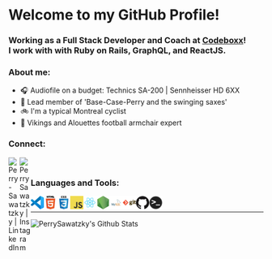 # Welcome to my GitHub Profile!
### Working as a Full Stack Developer and Coach at [Codeboxx][codeboxx]! <br /> I work with with Ruby on Rails, GraphQL, and ReactJS.
### About me:

- 🎧 Audiofile on a budget: Technics SA-200 | Sennheisser HD 6XX
- 🎷 Lead member of 'Base-Case-Perry and the swinging saxes'
- 🚲 I'm a typical Montreal cyclist
- 🏈 Vikings and Alouettes football armchair expert

### Connect:
[<img align="left" alt="Perry-Sawatzky | LinkedIn" width="22px" src="https://cdn.jsdelivr.net/npm/simple-icons@v3/icons/linkedin.svg" />][linkedin]
[<img align="left" alt="PerrySawatzky | Instagram" width="22px" src="https://cdn.jsdelivr.net/npm/simple-icons@v3/icons/instagram.svg" />][instagram]
<br />

### Languages and Tools:

<img align="left" alt="Visual Studio Code" width="26px" src="https://raw.githubusercontent.com/github/explore/80688e429a7d4ef2fca1e82350fe8e3517d3494d/topics/visual-studio-code/visual-studio-code.png" />
<img align="left" alt="HTML5" width="26px" src="https://raw.githubusercontent.com/github/explore/80688e429a7d4ef2fca1e82350fe8e3517d3494d/topics/html/html.png" />
<img align="left" alt="CSS3" width="26px" src="https://raw.githubusercontent.com/github/explore/80688e429a7d4ef2fca1e82350fe8e3517d3494d/topics/css/css.png" />
<img align="left" alt="JavaScript" width="26px" src="https://raw.githubusercontent.com/github/explore/80688e429a7d4ef2fca1e82350fe8e3517d3494d/topics/javascript/javascript.png" />
<img align="left" alt="React" width="26px" src="https://raw.githubusercontent.com/github/explore/80688e429a7d4ef2fca1e82350fe8e3517d3494d/topics/react/react.png" />
<img align="left" alt="GraphQL" width="26px" src="https://raw.githubusercontent.com/github/explore/80688e429a7d4ef2fca1e82350fe8e3517d3494d/topics/nodejs/nodejs.png" />
<img align="left" alt="MySQL" width="26px" src="https://raw.githubusercontent.com/github/explore/80688e429a7d4ef2fca1e82350fe8e3517d3494d/topics/mysql/mysql.png" />
<img align="left" alt="Git" width="26px" src="https://raw.githubusercontent.com/github/explore/80688e429a7d4ef2fca1e82350fe8e3517d3494d/topics/git/git.png" />
<img align="left" alt="GitHub" width="26px" src="https://raw.githubusercontent.com/github/explore/78df643247d429f6cc873026c0622819ad797942/topics/github/github.png" />
<img align="left" alt="Terminal" width="26px" src="https://raw.githubusercontent.com/github/explore/80688e429a7d4ef2fca1e82350fe8e3517d3494d/topics/terminal/terminal.png" />
<br />


---
<img align="left" alt="PerrySawatzky's Github Stats" src="https://github-readme-stats.vercel.app/api?username=PerrySawatzky&show_icons=true&hide_border=false&count_private=true&theme=dark&hide=contribs,issues" />


[codeboxx]:https://codeboxx.biz/
[linkedin]:https://www.linkedin.com/in/perry-sawatzky/
[instagram]:https://www.instagram.com/perry.sawatzky/
<!--
**PerrySawatzky/PerrySawatzky** is a ✨ _special_ ✨ repository because its `README.md` (this file) appears on your GitHub profile.

Here are some ideas to get you started:

- 🔭 I’m currently working on ...
- 🌱 I’m currently learning ...
- 👯 I’m looking to collaborate on ...
- 🤔 I’m looking for help with ...
- 💬 Ask me about ...
- 📫 How to reach me: Sawatzky.Perry@Gmail.com
- ⚡ Fun fact: ...
-->
